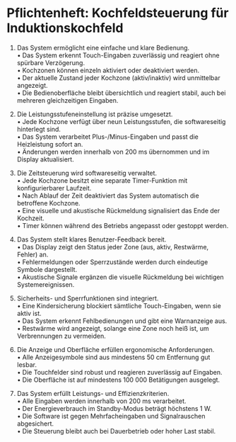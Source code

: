 # Pflichtenheft: Kochfeldsteuerung für Induktionskochfeld

1. Das System ermöglicht eine einfache und klare Bedienung.  
   • Das System erkennt Touch-Eingaben zuverlässig und reagiert ohne spürbare Verzögerung.  
   • Kochzonen können einzeln aktiviert oder deaktiviert werden.  
   • Der aktuelle Zustand jeder Kochzone (aktiv/inaktiv) wird unmittelbar angezeigt.  
   • Die Bedienoberfläche bleibt übersichtlich und reagiert stabil, auch bei mehreren gleichzeitigen Eingaben.

2. Die Leistungsstufeneinstellung ist präzise umgesetzt.  
   • Jede Kochzone verfügt über neun Leistungsstufen, die softwareseitig hinterlegt sind.  
   • Das System verarbeitet Plus-/Minus-Eingaben und passt die Heizleistung sofort an.  
   • Änderungen werden innerhalb von 200 ms übernommen und im Display aktualisiert.  

3. Die Zeitsteuerung wird softwareseitig verwaltet.  
   • Jede Kochzone besitzt eine separate Timer-Funktion mit konfigurierbarer Laufzeit.  
   • Nach Ablauf der Zeit deaktiviert das System automatisch die betroffene Kochzone.  
   • Eine visuelle und akustische Rückmeldung signalisiert das Ende der Kochzeit.  
   • Timer können während des Betriebs angepasst oder gestoppt werden.  

4. Das System stellt klares Benutzer-Feedback bereit.  
   • Das Display zeigt den Status jeder Zone (aus, aktiv, Restwärme, Fehler) an.  
   • Fehlermeldungen oder Sperrzustände werden durch eindeutige Symbole dargestellt.  
   • Akustische Signale ergänzen die visuelle Rückmeldung bei wichtigen Systemereignissen.  

5. Sicherheits- und Sperrfunktionen sind integriert.  
   • Eine Kindersicherung blockiert sämtliche Touch-Eingaben, wenn sie aktiv ist.  
   • Das System erkennt Fehlbedienungen und gibt eine Warnanzeige aus.  
   • Restwärme wird angezeigt, solange eine Zone noch heiß ist, um Verbrennungen zu vermeiden.  

6. Die Anzeige und Oberfläche erfüllen ergonomische Anforderungen.  
   • Alle Anzeigesymbole sind aus mindestens 50 cm Entfernung gut lesbar.  
   • Die Touchfelder sind robust und reagieren zuverlässig auf Eingaben.  
   • Die Oberfläche ist auf mindestens 100 000 Betätigungen ausgelegt.  

7. Das System erfüllt Leistungs- und Effizienzkriterien.  
   • Alle Eingaben werden innerhalb von 200 ms verarbeitet.  
   • Der Energieverbrauch im Standby-Modus beträgt höchstens 1 W.  
   • Die Software ist gegen Mehrfacheingaben und Signalrauschen abgesichert.  
   • Die Steuerung bleibt auch bei Dauerbetrieb oder hoher Last stabil.
